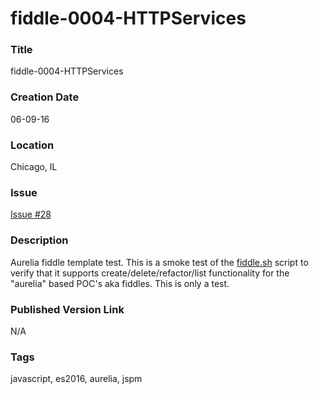 fiddle-0004-HTTPServices
======

### Title

fiddle-0004-HTTPServices


### Creation Date

06-09-16


### Location

Chicago, IL


### Issue

[Issue #28](https://github.com/bradyhouse/house/issues/28)



### Description

Aurelia fiddle template test.  This is a smoke test of the [fiddle.sh](../../scripts/fiddle.sh) script to verify that
it supports create/delete/refactor/list functionality for the "aurelia" based POC's aka fiddles. This is only a test.


### Published Version Link

N/A


### Tags

javascript, es2016, aurelia, jspm
